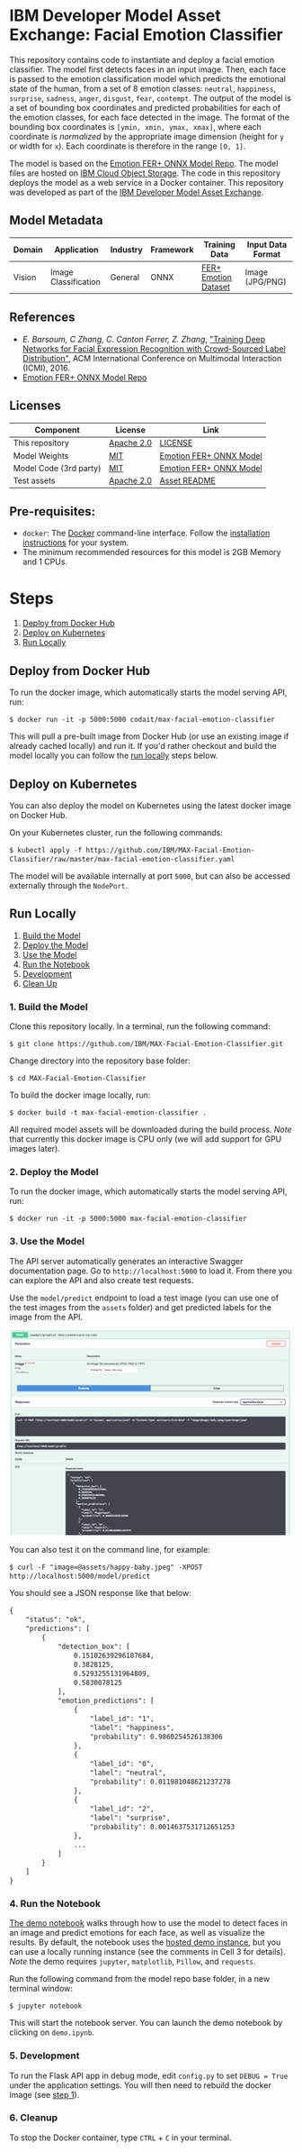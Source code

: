 # IBM Developer Model Asset Exchange: Facial Emotion Classifier

This repository contains code to instantiate and deploy a facial emotion classifier. The model first detects faces in an input image. Then, each face is passed to the emotion classification model which predicts the emotional state of the human, from a set of 8 emotion classes: `neutral`, `happiness`, `surprise`, `sadness`, `anger`, `disgust`, `fear`, `contempt`. The output of the model is a set of bounding box coordinates and predicted probabilities for each of the emotion classes, for each face detected in the image. The format of the bounding box coordinates is `[ymin, xmin, ymax, xmax]`, where each coordinate is _normalized_ by the appropriate image dimension (height for `y` or width for `x`). Each coordinate is therefore in the range `[0, 1]`.


The model is based on the [Emotion FER+ ONNX Model Repo](https://github.com/onnx/models/tree/master/emotion_ferplus). The model files are hosted on
[IBM Cloud Object Storage](http://max-assets.s3-api.us-geo.objectstorage.softlayer.net/max-facial-emotion-classifier/1.0/assets.tar.gz).
The code in this repository deploys the model as a web service in a Docker container. This repository was developed
as part of the [IBM Developer Model Asset Exchange](https://developer.ibm.com/exchanges/models/).

## Model Metadata
| Domain | Application | Industry  | Framework | Training Data | Input Data Format |
| ------------- | --------  | -------- | --------- | --------- | -------------- |
| Vision | Image Classification | General | ONNX | [FER+ Emotion Dataset](https://www.kaggle.com/c/challenges-in-representation-learning-facial-expression-recognition-challenge/data) | Image (JPG/PNG) |

## References

* _E. Barsoum, C Zhang, C. Canton Ferrer, Z. Zhang_, ["Training Deep Networks for Facial Expression Recognition with Crowd-Sourced Label Distribution"](https://arxiv.org/abs/1608.01041), ACM International Conference on Multimodal Interaction (ICMI), 2016.
* [Emotion FER+ ONNX Model Repo](https://github.com/onnx/models/tree/master/emotion_ferplus)

## Licenses

| Component | License | Link  |
| ------------- | --------  | -------- |
| This repository | [Apache 2.0](https://www.apache.org/licenses/LICENSE-2.0) | [LICENSE](LICENSE) |
| Model Weights | [MIT](https://opensource.org/licenses/MIT) | [Emotion FER+ ONNX Model](https://github.com/onnx/models/tree/master/emotion_ferplus#license) |
| Model Code (3rd party) | [MIT](https://opensource.org/licenses/MIT)  | [Emotion FER+ ONNX Model](https://github.com/onnx/models/tree/master/emotion_ferplus#license) |
| Test assets | [Apache 2.0](https://www.apache.org/licenses/LICENSE-2.0) | [Asset README](assets/README.md) |

## Pre-requisites:

* `docker`: The [Docker](https://www.docker.com/) command-line interface. Follow the [installation instructions](https://docs.docker.com/install/) for your system.
* The minimum recommended resources for this model is 2GB Memory and 1 CPUs.

# Steps

1. [Deploy from Docker Hub](#deploy-from-docker-hub)
2. [Deploy on Kubernetes](#deploy-on-kubernetes)
3. [Run Locally](#run-locally)

## Deploy from Docker Hub

To run the docker image, which automatically starts the model serving API, run:

```
$ docker run -it -p 5000:5000 codait/max-facial-emotion-classifier
```

This will pull a pre-built image from Docker Hub (or use an existing image if already cached locally) and run it.
If you'd rather checkout and build the model locally you can follow the [run locally](#run-locally) steps below.

## Deploy on Kubernetes

You can also deploy the model on Kubernetes using the latest docker image on Docker Hub.

On your Kubernetes cluster, run the following commands:

```
$ kubectl apply -f https://github.com/IBM/MAX-Facial-Emotion-Classifier/raw/master/max-facial-emotion-classifier.yaml
```

The model will be available internally at port `5000`, but can also be accessed externally through the `NodePort`.

## Run Locally

1. [Build the Model](#1-build-the-model)
2. [Deploy the Model](#2-deploy-the-model)
3. [Use the Model](#3-use-the-model)
4. [Run the Notebook](#4-run-the-notebook)
5. [Development](#5-development)
6. [Clean Up](#6-cleanup)

### 1. Build the Model

Clone this repository locally. In a terminal, run the following command:

```
$ git clone https://github.com/IBM/MAX-Facial-Emotion-Classifier.git
```

Change directory into the repository base folder:

```
$ cd MAX-Facial-Emotion-Classifier
```

To build the docker image locally, run:

```
$ docker build -t max-facial-emotion-classifier .
```

All required model assets will be downloaded during the build process. _Note_ that currently this docker image is CPU only (we will add support for GPU images later).


### 2. Deploy the Model

To run the docker image, which automatically starts the model serving API, run:

```
$ docker run -it -p 5000:5000 max-facial-emotion-classifier
```

### 3. Use the Model

The API server automatically generates an interactive Swagger documentation page. Go to `http://localhost:5000` to load it. From there you can explore the API and also create test requests.

Use the `model/predict` endpoint to load a test image (you can use one of the test images from the `assets` folder) and get predicted labels for the image from the API.

![Swagger UI](docs/swagger-screenshot.png)

You can also test it on the command line, for example:

```
$ curl -F "image=@assets/happy-baby.jpeg" -XPOST http://localhost:5000/model/predict
```

You should see a JSON response like that below:

```
{
    "status": "ok",
    "predictions": [
        {
            "detection_box": [
                0.15102639296187684,
                0.3828125,
                0.5293255131964809,
                0.5830078125
            ],
            "emotion_predictions": [
                {
                    "label_id": "1",
                    "label": "happiness",
                    "probability": 0.9860254526138306
                },
                {
                    "label_id": "0",
                    "label": "neutral",
                    "probability": 0.011981048621237278
                },
                {
                    "label_id": "2",
                    "label": "surprise",
                    "probability": 0.0014637531712651253
                },
                ...
            ]
        }
    ]
}
```

### 4. Run the Notebook

[The demo notebook](demo.ipynb) walks through how to use the model to detect faces in an image and predict emotions for each face, as well as visualize the results. By default, the notebook uses the [hosted demo instance](http://max-facial-emotion-classifier.max.us-south.containers.appdomain.cloud), but you can use a locally running instance (see the comments in Cell 3 for details). _Note_ the demo requires `jupyter`, `matplotlib`, `Pillow`, and `requests`.

Run the following command from the model repo base folder, in a new terminal window:

```
$ jupyter notebook
```

This will start the notebook server. You can launch the demo notebook by clicking on `demo.ipynb`.

### 5. Development

To run the Flask API app in debug mode, edit `config.py` to set `DEBUG = True` under the application settings. You will then need to rebuild the docker image (see [step 1](#1-build-the-model)).

### 6. Cleanup

To stop the Docker container, type `CTRL` + `C` in your terminal.
